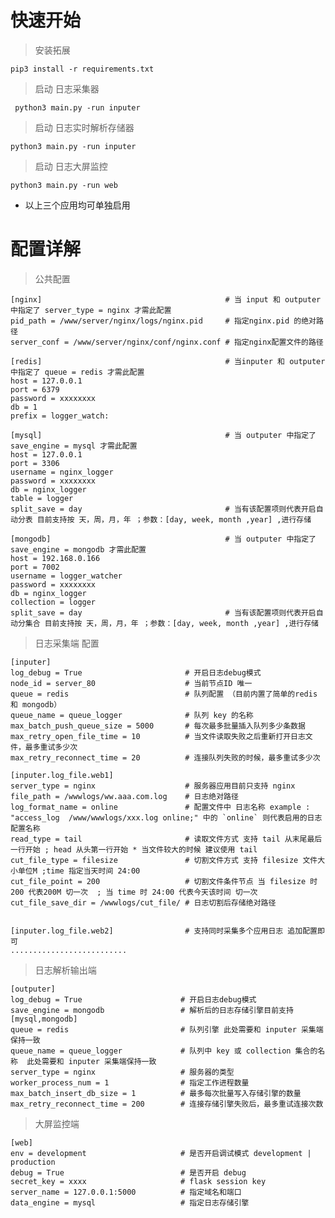 # 快速开始
> 安装拓展
     
    pip3 install -r requirements.txt 
> 启动 日志采集器
    
     python3 main.py -run inputer
> 启动 日志实时解析存储器

    python3 main.py -run inputer
    
> 启动 日志大屏监控

    python3 main.py -run web
    
   * 以上三个应用均可单独启用
    
   


# 配置详解

> 公共配置
    
    [nginx]                                         # 当 input 和 outputer 中指定了 server_type = nginx 才需此配置  
    pid_path = /www/server/nginx/logs/nginx.pid     # 指定nginx.pid 的绝对路径       
    server_conf = /www/server/nginx/conf/nginx.conf # 指定nginx配置文件的路径   
    
    [redis]                                         # 当inputer 和 outputer 中指定了 queue = redis 才需此配置      
    host = 127.0.0.1
    port = 6379
    password = xxxxxxxx
    db = 1
    prefix = logger_watch:

    [mysql]                                         # 当 outputer 中指定了 save_engine = mysql 才需此配置     
    host = 127.0.0.1
    port = 3306
    username = nginx_logger
    password = xxxxxxxx
    db = nginx_logger
    table = logger
    split_save = day                                # 当有该配置项则代表开启自动分表 目前支持按 天，周，月，年 ；参数：[day, week, month ,year] ,进行存储
    
    [mongodb]                                       # 当 outputer 中指定了 save_engine = mongodb 才需此配置 
    host = 192.168.0.166
    port = 7002
    username = logger_watcher
    password = xxxxxxxx
    db = nginx_logger
    collection = logger
    split_save = day                                # 当有该配置项则代表开启自动分集合 目前支持按 天，周，月，年 ；参数：[day, week, month ,year] ,进行存储
    

> 日志采集端 配置

    [inputer]
    log_debug = True                       # 开启日志debug模式
    node_id = server_80                    # 当前节点ID 唯一
    queue = redis                          # 队列配置 （目前内置了简单的redis 和 mongodb）
    queue_name = queue_logger              # 队列 key 的名称
    max_batch_push_queue_size = 5000       # 每次最多批量插入队列多少条数据
    max_retry_open_file_time = 10          # 当文件读取失败之后重新打开日志文件，最多重试多少次
    max_retry_reconnect_time = 20          # 连接队列失败的时候，最多重试多少次
    
    [inputer.log_file.web1]
    server_type = nginx                    # 服务器应用目前只支持 nginx
    file_path = /wwwlogs/ww.aaa.com.log    # 日志绝对路径
    log_format_name = online               # 配置文件中 日志名称 example : "access_log  /www/wwwlogs/xxx.log online;" 中的 `online` 则代表启用的日志配置名称
    read_type = tail                       # 读取文件方式 支持 tail 从末尾最后一行开始 ; head 从头第一行开始 * 当文件较大的时候 建议使用 tail 
    cut_file_type = filesize               # 切割文件方式 支持 filesize 文件大小单位M ;time 指定当天时间 24:00
    cut_file_point = 200                   # 切割文件条件节点 当 filesize 时 200 代表200M 切一次  ; 当 time 时 24:00 代表今天该时间 切一次 
    cut_file_save_dir = /wwwlogs/cut_file/ # 日志切割后存储绝对路径
    
    
    [inputer.log_file.web2]                # 支持同时采集多个应用日志 追加配置即可
    ..........................
    
             

> 日志解析输出端

    [outputer]
    log_debug = True                      # 开启日志debug模式
    save_engine = mongodb                 # 解析后的日志存储引擎目前支持 [mysql,mongodb]
    queue = redis                         # 队列引擎 此处需要和 inputer 采集端保持一致
    queue_name = queue_logger             # 队列中 key 或 collection 集合的名称  此处需要和 inputer 采集端保持一致
    server_type = nginx                   # 服务器的类型 
    worker_process_num = 1                # 指定工作进程数量 
    max_batch_insert_db_size = 1          # 最多每次批量写入存储引擎的数量
    max_retry_reconnect_time = 200        # 连接存储引擎失败后，最多重试连接次数
    
> 大屏监控端

    [web]
    env = development                     # 是否开启调试模式 development | production
    debug = True                          # 是否开启 debug
    secret_key = xxxx                     # flask session key 
    server_name = 127.0.0.1:5000          # 指定域名和端口
    data_engine = mysql                   # 指定日志存储引擎

